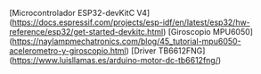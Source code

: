 [Microcontrolador ESP32-devKitC V4] (https://docs.espressif.com/projects/esp-idf/en/latest/esp32/hw-reference/esp32/get-started-devkitc.html)
[Giroscopio MPU6050] (https://naylampmechatronics.com/blog/45_tutorial-mpu6050-acelerometro-y-giroscopio.html)
[Driver TB6612FNG] (https://www.luisllamas.es/arduino-motor-dc-tb6612fng/)
